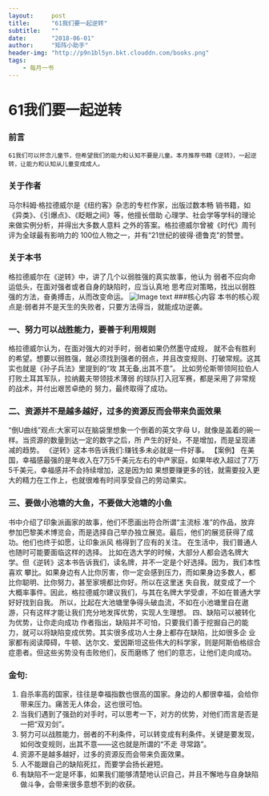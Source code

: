 ```yaml
---
layout:     post
title:      "61我们要一起逆转"
subtitle:   ""
date:       "2018-06-01"
author:     "矩阵小助手"
header-img: "http://p9n1bl5yn.bkt.clouddn.com/books.png"
tags:
    - 每月一书
---
```


# 61我们要一起逆转

### 前言
	61我们可以怀念儿童节，但希望我们的能力和认知不要是儿童。本月推荐书籍《逆转》，一起逆转，让能力和认知从儿童变成成人。

### 关于作者
马尔科姆·格拉德威尔是《纽约客》杂志的专栏作家，出版过数本畅 销书籍，如《异类》、《引爆点》、《眨眼之间》等，他擅长借助 心理学、社会学等学科的理论来做实例分析，并得出大多数人意料 之外的答案。格拉德威尔曾被《时代》周刊评为全球最有影响力的 100位人物之一，并有“21世纪的彼得·德鲁克”的赞誉。

### 关于本书
格拉德威尔在《逆转》中，讲了几个以弱胜强的真实故事，他认为 弱者不应向命运低头，在面对强者或者自身的缺陷时，应当认真地 思考应对策略，找出以弱胜强的方法，奋勇搏击，从而改变命运。
![Image text](http://p9n1bl5yn.bkt.clouddn.com/nz.png)
###核心内容
本书的核心观点是:弱者并不是天生的失败者，只要方法得当，就能成功逆袭。
### 一、努力可以战胜能力，要善于利用规则
格拉德威尔认为，在面对强大的对手时，弱者如果仍然墨守成规， 就不会有胜利的希望。想要以弱胜强，就必须找到强者的弱点，并且改变规则、打破常规。这其实也就是《孙子兵法》里提到的“攻 其无备,出其不意”。
比如劳伦斯带领阿拉伯人打败土耳其军队，拉纳戴夫带领技术薄弱 的球队打入冠军赛，都是采用了非常规的战术，并付出艰苦卓绝的 努力，最终取得了成功。
### 二、资源并不是越多越好，过多的资源反而会带来负面效果
“倒U曲线”观点:大家可以在脑袋里想象一个倒着的英文字母 U，就像是盖着的碗一样。当资源的数量到达一定的数字之后，所 产生的好处，不是增加，而是呈现递减的趋势。
《逆转》这本书告诉我们:赚钱多未必就是一件好事。
【案例】
在美国，幸福感最强的是年收入在7万5千美元左右的中产家庭，如果年收入超过了7万5千美元，幸福感并不会持续增加，这是因为如 果想要赚更多的钱，就需要投入更大的精力在工作上，也就很难有时间享受自己的劳动果实。
### 三、要做小池塘的大鱼，不要做大池塘的小鱼
书中介绍了印象派画家的故事，他们不愿画出符合所谓“主流标 准”的作品，放弃参加巴黎美术博览会，而是选择自己举办独立展览。最后，他们的展览获得了成功。他们也终于如愿，让印象派风 格得到了应有的关注。
在生活中，我们普通人也随时可能要面临这样的选择。
比如在选大学的时候，大部分人都会选名牌大学。但《逆转》这本书告诉我们，读名牌，并不一定是个好选择。因为，我们本性喜欢 攀比。如果身边有人比你厉害，你一定会感到压力，而如果身边多数人，都比你聪明、比你努力，甚至家境都比你好。所以在这里迷 失自我，就变成了一个大概率事件。因此，格拉德威尔建议我们，与其在名牌大学受虐，不如在普通大学好好找到自我。
所以，比起在大池塘里争得头破血流，不如在小池塘里自在遨游，只有这样才能让我们充分地发挥优势，实现人生理想。
四、缺陷可以被转化为优势，让你走向成功
作者指出，缺陷并不可怕，只要我们善于挖掘自己的能力，就可以将缺陷变成优势。其实很多成功人士身上都存在缺陷，比如很多企 业家都有阅读障碍，牛顿、达尔文、爱因斯坦这些伟大的科学家，则是阿斯伯格综合症患者。但这些劣势没有击败他们，反而磨练了 他们的意志，让他们走向成功。

### 金句:
1. 自杀率高的国家，往往是幸福指数也很高的国家。身边的人都很幸福，会给你带来压力。痛苦无人体会，这也很可怕。 
2. 当我们遇到了强劲的对手时，可以思考一下，对方的优势，对他们而言是否是一把“双刃剑”。 
3. 努力可以战胜能力，弱者的不利条件，可以转变成有利条件。关键是要发现，如何改变规则，出其不意——这也就是所谓的“不走 寻常路”。 
4. 资源不是越多越好，过多的资源反而会带来负面效果。 
5. 人不能跟自己的缺陷死扛，而要学会扬长避短。
6. 有缺陷不一定是坏事，如果我们能够清楚地认识自己，并且不懈地与自身缺陷做斗争，会带来很多意想不到的收获。
